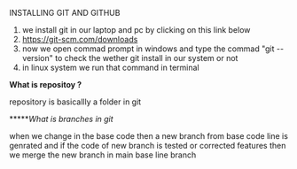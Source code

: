 INSTALLING GIT AND GITHUB

1. we install git in our laptop and pc by clicking on this link below 
2. https://git-scm.com/downloads
3. now we open commad prompt in windows and type the commad "git --version" to check the wether git install in our system or not
4. in linux system we run that command in terminal



****What is repositoy ?****

repository is basicallly a folder in git 


******What is branches in git*

when we change in the base code then a new branch from base code line is genrated and if the code of new branch is tested or corrected features then we merge the new branch in main base line branch



